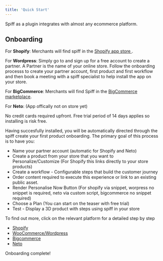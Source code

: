 ```yaml
---
title: 'Quick Start'
---
```


Spiff as a plugin integrates with almost any ecommerce platform. 

## Onboarding

For **Shopify**: Merchants will find spiff in the [Shopify app store ](https://apps.shopify.com/spiff-connect?surface_detail=product+customiser&surface_inter_position=1&surface_intra_position=4&surface_type=search).

For **Wordpress**: Simply go to [](https://app.spiff.com.au) and sign up for a free account to create a partner. A Partner is the name of your online store. Follow the onboarding processs to create your partner account, first product and first workflow and then book a meeting with a spiff specialist to help install the app on your store.

For **BigCommerce**: Merchants will find Spiff in the [BigCommerce marketplace](https://www.bigcommerce.com/apps/spiff-3d-product-customizer/?search=spiff).

For **Neto**: (App offically not on store yet)

No credit cards required upfront. Free trial period of 14 days applies so installing is risk free. 

Having succesfully installed, you will be automatically directed through the spiff create your first product onboarding. 
The primary goal of this process is to have you: 
- Name your partner account (automatic for Shopify and Neto) 
- Create a product from your store that you want to Personalize/Customize (For Shopify this links directly to your store products)
- Create a workflow - Configurable steps that build the customer journey
- Order content required to execute this experience or link to an existing public asset.
- Render Personalise Now Button (For shopify via snippet, worpress no snippet is required, neto via custom script, bigcommerce no snippet required) 
- Choose a Plan (You can start on the teaser with free trial) 
- Test - Display a 3D product with steps using spiff in your store

To find out more, click on the relevant platform for a detailed step by step 

- [Shopify](https://help.spiff.com.au/integrations/shopify)  
- [WooCommerce/Wordpress](https://help.spiff.com.au/integrations/wordpress)
- [Bigcommerce](https://help.spiff.com.au/integrations/bigcommerce-plugin)
- [Neto](https://help.spiff.com.au/integrations/neto-plugin)

Onboarding complete!